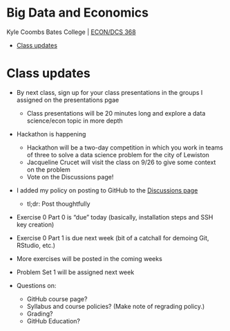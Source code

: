 Big Data and Economics
================
Kyle Coombs
Bates College \| [ECON/DCS
368](https://github.com/big-data-and-economics)

- [Class updates](#class-updates)

# Class updates

- By next class, sign up for your class presentations in the groups I
  assigned on the presentations pgae

  - Class presentations will be 20 minutes long and explore a data
    science/econ topic in more depth

- Hackathon is happening

  - Hackathon will be a two-day competition in which you work in teams
    of three to solve a data science problem for the city of Lewiston
  - Jacqueline Crucet will visit the class on 9/26 to give some context
    on the problem
  - Vote on the Discussions page!

- I added my policy on posting to GitHub to the [Discussions
  page](https://github.com/orgs/big-data-and-economics/discussions/3)

  - tl;dr: Post thoughtfully

- Exercise 0 Part 0 is “due” today (basically, installation steps and
  SSH key creation)

- Exercise 0 Part 1 is due next week (bit of a catchall for demoing Git,
  RStudio, etc.)

- More exercises will be posted in the coming weeks

- Problem Set 1 will be assigned next week

- Questions on:

  - GitHub course page?
  - Syllabus and course policies? (Make note of regrading policy.)
  - Grading?
  - GitHub Education?
